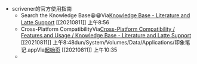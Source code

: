 - scrivener的官方使用指南
    - Search the Knowledge Base😀😀Via[Knowledge Base - Literature and Latte Support](https://scrivener.tenderapp.com/help/kb) [[20210811]] 上午8:56
    - Cross-Platform CompatibilityVia[Cross-Platform Compatibility / Features and Usage / Knowledge Base - Literature and Latte Support](https://scrivener.tenderapp.com/help/kb/features-and-usage/cross-platform-compatibility) [[20210811]] 上午8:48dun/System/Volumes/Data/Applications/印象笔记.appVia[起始页](favorites://) [[20210811]] 上午10:35
    - 
